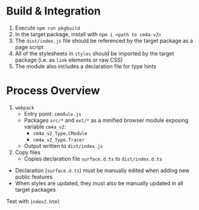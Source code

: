 # Build & Integration

1. Execute `npm run pkgbuild`
2. In the target package, install with `npm i <path to cm4a-v2>`
3. The `dist/index.js` file should be referenced by the target package as a page script
4. All of the stylesheets in `styles` should be imported by the target package (i.e. as `link` elements or raw CSS)
5. The module also includes a declaration file for type hints

# Process Overview

1. `webpack`
    - Entry point: `cmodule.js`
    - Packages `src/*` and `ext/*` as a minified browser module exposing variable `cm4a_v2`:
        - `cm4a_v2_Type.CModule`
        - `cm4a_v2_Type.Tracer`
    - Output written to `dist/index.js`
2. Copy files
    - Copies declaration file `surface.d.ts` to `dist/index.d.ts`

- Declaration (`surface.d.ts`) must be manually edited when adding new public features
- When styles are updated, they must also be manually updated in all target packages

Test with `index2.html`